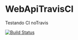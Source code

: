 # WebApiTravisCI
Testando CI noTravis

[![Build Status](https://travis-ci.org/fernandoobana/WebApiTravisCI.svg?branch=master)](https://travis-ci.org/fernandoobana/WebApiTravisCI)

